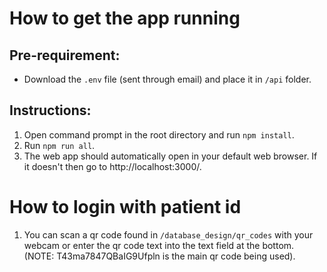 # How to get the app running

## Pre-requirement:
- Download the `.env` file (sent through email) and place it in `/api` folder.

## Instructions:
1. Open command prompt in the root directory and run `npm install`.
2. Run `npm run all`.
3. The web app should automatically open in your default web browser. If it doesn't then go to http://localhost:3000/.

# How to login with patient id
1. You can scan a qr code found in `/database_design/qr_codes` with your webcam or enter the qr code text into the text field at the bottom. (NOTE: T43ma7847QBaIG9Ufpln is the main qr code being used).

